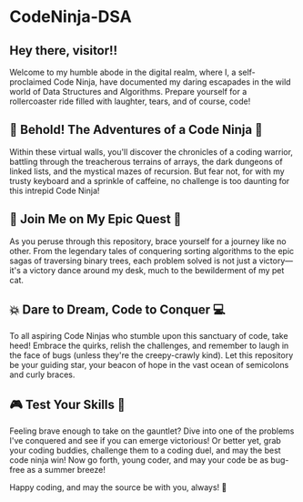 # CodeNinja-DSA

## Hey there, visitor!! 

Welcome to my humble abode in the digital realm, where I, a self-proclaimed Code Ninja, have documented my daring escapades in the wild world of Data Structures and Algorithms. Prepare yourself for a rollercoaster ride filled with laughter, tears, and of course, code!

## 🎩 Behold! The Adventures of a Code Ninja 🤺

Within these virtual walls, you'll discover the chronicles of a coding warrior, battling through the treacherous terrains of arrays, the dark dungeons of linked lists, and the mystical mazes of recursion. But fear not, for with my trusty keyboard and a sprinkle of caffeine, no challenge is too daunting for this intrepid Code Ninja!

## 🌟 Join Me on My Epic Quest 🚀

As you peruse through this repository, brace yourself for a journey like no other. From the legendary tales of conquering sorting algorithms to the epic sagas of traversing binary trees, each problem solved is not just a victory—it's a victory dance around my desk, much to the bewilderment of my pet cat.

## 💥 Dare to Dream, Code to Conquer 💻

To all aspiring Code Ninjas who stumble upon this sanctuary of code, take heed! Embrace the quirks, relish the challenges, and remember to laugh in the face of bugs (unless they're the creepy-crawly kind). Let this repository be your guiding star, your beacon of hope in the vast ocean of semicolons and curly braces.

## 🎮 Test Your Skills 🤖

Feeling brave enough to take on the gauntlet? Dive into one of the problems I've conquered and see if you can emerge victorious! Or better yet, grab your coding buddies, challenge them to a coding duel, and may the best code ninja win!
Now go forth, young coder, and may your code be as bug-free as a summer breeze!

Happy coding, and may the source be with you, always! 🌟
